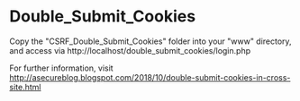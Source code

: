 # Double_Submit_Cookies

Copy the "CSRF_Double_Submit_Cookies" folder into your "www" directory, and access via http://localhost/double_submit_cookies/login.php

For further information, visit http://asecureblog.blogspot.com/2018/10/double-submit-cookies-in-cross-site.html
